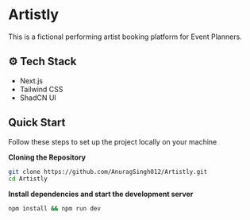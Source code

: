 # Artistly
This is a fictional performing artist booking platform for Event Planners.

## <a name="tech-stack">⚙️ Tech Stack</a>
- Next.js
- Tailwind CSS
- ShadCN UI

## <a name="quick-start">Quick Start</a>

Follow these steps to set up the project locally on your machine

**Cloning the Repository**

```bash
git clone https://github.com/AnuragSingh012/Artistly.git
cd Artistly
```

**Install dependencies and start the development server**

```bash
npm install && npm run dev
```
